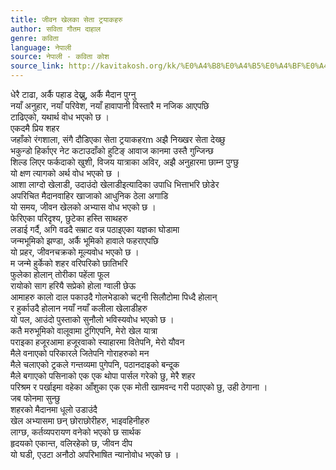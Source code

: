 ```yaml
---
title: जीवन खेलका सेता ट्रयाकहरु
author: सविता गौतम दाहाल
genre: कविता
language: नेपाली
source: नेपाली - कविता कोश
source_link: http://kavitakosh.org/kk/%E0%A4%B8%E0%A4%B5%E0%A4%BF%E0%A4%A4%E0%A4%BE_%E0%A4%97%E0%A5%8C%E0%A4%A4%E0%A4%AE_%E0%A4%A6%E0%A4%BE%E0%A4%B9%E0%A4%BE%E0%A4%B2
---
```


धेरै टाढा, अर्कै पहाड देख्नु, अर्कै मैदान पुग्नु  
नयाँ अनुहार, नयाँ परिवेश, नयाँ हावापानी विस्तारै म नजिक आएपछि  
टाढिएको, यथार्थ वोध भएको छ ।  
एकदमै प्रिय शहर  
जहाँको रंगशाला, संगै दौडिएका सेता ट्रयाकहरm अझै निख्खर सेता देख्छु  
भकुन्डो हिर्काएर नेट कटाउदाँको हुटिङ् आवाज कानमा उस्तै गुन्जिन्छ  
शिल्ड लिएर फर्कदाको खुशी, विजय यात्राका अविर, अझै अनुहारमा छाम्न पुग्छु  
यो क्षण त्यागको अर्थ वोध भएको छ ।  
आशा लाग्दो खेलाडी, उदाउंदो खेलाडीइत्यादिका उपाधि भित्ताभरि छोडेर  
अपरिचित मैदानवाहिर खाजाको आधुनिक ठेला अगाडि  
यो समय, जीवन खेलको अभ्यास वोध भएको छ ।  
फेरिएका परिदृश्य, छुटेका हस्ति साथहरु  
लडाई गर्दै, अगि वढदै सम्राट वन्न पठाइएका यज्ञका घोडामा  
जन्मभूमिको झण्डा, अर्कै भूमिको हावाले फहराएपछि  
यो प्रहर, जीवनचक्रको मूल्यवोध भएको छ ।  
म जन्मे हुर्केको शहर वरिपरिको छातिभरि  
फुलेका होलान् तोरीका पहेंला फूल  
रायोको साग हरियै सप्रेको होला ग्वाली छेऊ  
आमाहरु कालो दाल पकाउदै गोलभेडाको चट्नी सिलौटोमा पिध्दै होलान्  
र हुर्काउदै होलान नयाँ नयाँ कलीला खेलाडीहरु  
यो पल, आउंदो पुस्ताको सुनौलो भविस्यवोध भएको छ ।  
कतै मरुभूमिको वालूवामा टुंगिएपनि, मेरो खेल यात्रा  
पराइका हजूरआमा हजूरवाको स्याहारमा वितेपनि, मेरो यौवन  
मैले वनाएको परिकारले जितेपनि गोराहरुको मन  
मैले चलाएको ट्रकले गन्तव्यमा पुगेपनि, पठानदाइको बन्दूक  
मैले बगाएको पसिनाको एक एक थोपा पार्सल गरेको छु, मेरै शहर  
परिश्रम र पर्खाइमा वहेका आँशुका एक एक मोती खामवन्द गरी पठाएको छु, उही ठेगाना ।  
जब फोनमा सुन्छु  
शहरको मैदानमा धूलो उडाउंदै  
खेल अभ्यासमा छन् छोराछोरीहरु, भाइवहिनीहरु  
लाग्छ, कर्तव्यपरायण वनेको भएको छ सार्थक  
हृदयको एकान्त, वलिरहेको छ, जीवन दीप  
यो घडी, एउटा अनौठो अपरिभाषित न्यानोवोध भएको छ ।
